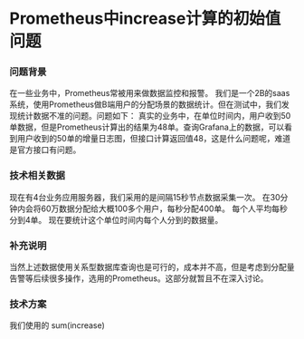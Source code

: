 # Prometheus中increase计算的初始值问题


<!--more-->

### 问题背景
在一些业务中，Prometheus常被用来做数据监控和报警。
我们是一个2B的saas系统，使用Prometheus做B端用户的分配场景的数据统计。但在测试中，我们发现统计数据不准的问题。问题如下：
真实的业务中，在单位时间内，用户收到50单数据，但是Prometheus计算出的结果为48单。查询Grafana上的数据，可以看到用户收到的50单的增量日志图，但接口计算返回值48，这是什么问题呢，难道是官方接口有问题。

### 技术相关数据
现在有4台业务应用服务器，我们采用的是间隔15秒节点数据采集一次。
在30分钟内会将60万数据分配给大概100多个用户，每秒分配400单。
每个人平均每秒分到4单。
现在要统计这个单位时间内每个人分到的数据量。

### 补充说明
当然上述数据使用关系型数据库查询也是可行的，成本并不高，但是考虑到分配量告警等后续很多操作，选用的Prometheus。这部分就暂且不在深入讨论。

### 技术方案
我们使用的 sum(increase)
